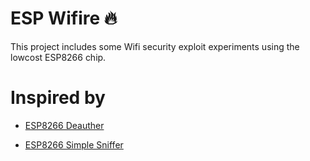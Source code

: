 
# ESP Wifire :fire:
This project includes some Wifi security exploit experiments using the lowcost ESP8266 chip.

# Inspired by

- [ESP8266 Deauther](https://github.com/spacehuhn/esp8266_deauther)

- [ESP8266 Simple Sniffer](https://github.com/n0w/esp8266-simple-sniffer)